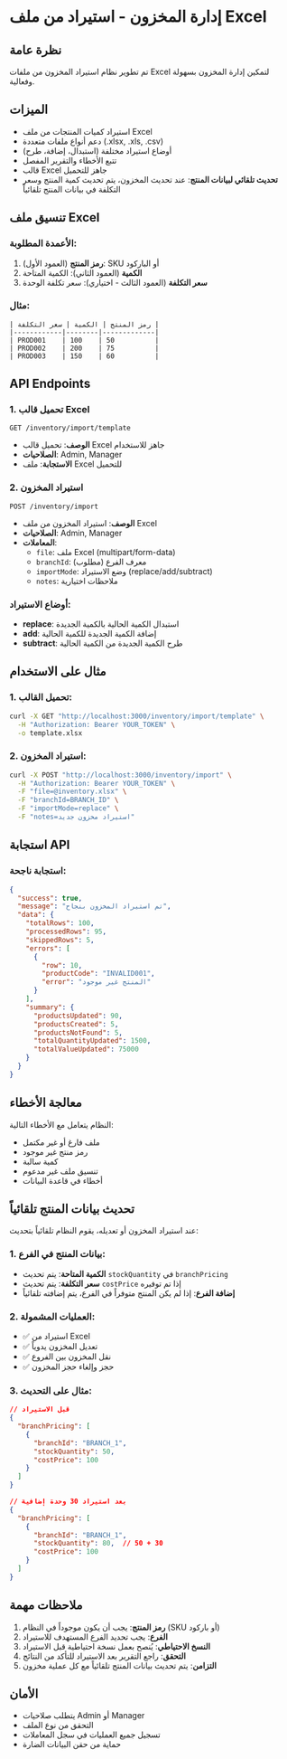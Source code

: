 # إدارة المخزون - استيراد من ملف Excel

## نظرة عامة

تم تطوير نظام استيراد المخزون من ملفات Excel لتمكين إدارة المخزون بسهولة وفعالية.

## الميزات

- استيراد كميات المنتجات من ملف Excel
- دعم أنواع ملفات متعددة (.xlsx, .xls, .csv)
- أوضاع استيراد مختلفة (استبدال، إضافة، طرح)
- تتبع الأخطاء والتقرير المفصل
- قالب Excel جاهز للتحميل
- **تحديث تلقائي لبيانات المنتج**: عند تحديث المخزون، يتم تحديث كمية المنتج وسعر التكلفة في بيانات المنتج تلقائياً

## تنسيق ملف Excel

### الأعمدة المطلوبة:

1. **رمز المنتج** (العمود الأول): SKU أو الباركود
2. **الكمية** (العمود الثاني): الكمية المتاحة
3. **سعر التكلفة** (العمود الثالث - اختياري): سعر تكلفة الوحدة

### مثال:

```
| رمز المنتج | الكمية | سعر التكلفة |
|------------|--------|-------------|
| PROD001    | 100    | 50          |
| PROD002    | 200    | 75          |
| PROD003    | 150    | 60          |
```

## API Endpoints

### 1. تحميل قالب Excel

```
GET /inventory/import/template
```

- **الوصف**: تحميل قالب Excel جاهز للاستخدام
- **الصلاحيات**: Admin, Manager
- **الاستجابة**: ملف Excel للتحميل

### 2. استيراد المخزون

```
POST /inventory/import
```

- **الوصف**: استيراد المخزون من ملف Excel
- **الصلاحيات**: Admin, Manager
- **المعاملات**:
  - `file`: ملف Excel (multipart/form-data)
  - `branchId`: معرف الفرع (مطلوب)
  - `importMode`: وضع الاستيراد (replace/add/subtract)
  - `notes`: ملاحظات اختيارية

### أوضاع الاستيراد:

- **replace**: استبدال الكمية الحالية بالكمية الجديدة
- **add**: إضافة الكمية الجديدة للكمية الحالية
- **subtract**: طرح الكمية الجديدة من الكمية الحالية

## مثال على الاستخدام

### 1. تحميل القالب:

```bash
curl -X GET "http://localhost:3000/inventory/import/template" \
  -H "Authorization: Bearer YOUR_TOKEN" \
  -o template.xlsx
```

### 2. استيراد المخزون:

```bash
curl -X POST "http://localhost:3000/inventory/import" \
  -H "Authorization: Bearer YOUR_TOKEN" \
  -F "file=@inventory.xlsx" \
  -F "branchId=BRANCH_ID" \
  -F "importMode=replace" \
  -F "notes=استيراد مخزون جديد"
```

## استجابة API

### استجابة ناجحة:

```json
{
  "success": true,
  "message": "تم استيراد المخزون بنجاح",
  "data": {
    "totalRows": 100,
    "processedRows": 95,
    "skippedRows": 5,
    "errors": [
      {
        "row": 10,
        "productCode": "INVALID001",
        "error": "المنتج غير موجود"
      }
    ],
    "summary": {
      "productsUpdated": 90,
      "productsCreated": 5,
      "productsNotFound": 5,
      "totalQuantityUpdated": 1500,
      "totalValueUpdated": 75000
    }
  }
}
```

## معالجة الأخطاء

النظام يتعامل مع الأخطاء التالية:

- ملف فارغ أو غير مكتمل
- رمز منتج غير موجود
- كمية سالبة
- تنسيق ملف غير مدعوم
- أخطاء في قاعدة البيانات

## تحديث بيانات المنتج تلقائياً

عند استيراد المخزون أو تعديله، يقوم النظام تلقائياً بتحديث:

### 1. بيانات المنتج في الفرع:

- **الكمية المتاحة**: يتم تحديث `stockQuantity` في `branchPricing`
- **سعر التكلفة**: يتم تحديث `costPrice` إذا تم توفيره
- **إضافة الفرع**: إذا لم يكن المنتج متوفراً في الفرع، يتم إضافته تلقائياً

### 2. العمليات المشمولة:

- ✅ استيراد من Excel
- ✅ تعديل المخزون يدوياً
- ✅ نقل المخزون بين الفروع
- ✅ حجز وإلغاء حجز المخزون

### 3. مثال على التحديث:

```json
// قبل الاستيراد
{
  "branchPricing": [
    {
      "branchId": "BRANCH_1",
      "stockQuantity": 50,
      "costPrice": 100
    }
  ]
}

// بعد استيراد 30 وحدة إضافية
{
  "branchPricing": [
    {
      "branchId": "BRANCH_1",
      "stockQuantity": 80,  // 50 + 30
      "costPrice": 100
    }
  ]
}
```

## ملاحظات مهمة

1. **رمز المنتج**: يجب أن يكون موجوداً في النظام (SKU أو باركود)
2. **الفرع**: يجب تحديد الفرع المستهدف للاستيراد
3. **النسخ الاحتياطي**: يُنصح بعمل نسخة احتياطية قبل الاستيراد
4. **التحقق**: راجع التقرير بعد الاستيراد للتأكد من النتائج
5. **التزامن**: يتم تحديث بيانات المنتج تلقائياً مع كل عملية مخزون

## الأمان

- يتطلب صلاحيات Admin أو Manager
- التحقق من نوع الملف
- تسجيل جميع العمليات في سجل المعاملات
- حماية من حقن البيانات الضارة

